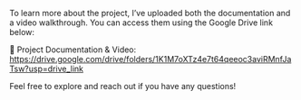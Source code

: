 To learn more about the project, I’ve uploaded both the documentation and a video walkthrough. You can access them using the Google Drive link below:

🔗 Project Documentation & Video: https://drive.google.com/drive/folders/1K1M7oXTz4e7t64qeeoc3aviRMnfJaTsw?usp=drive_link

Feel free to explore and reach out if you have any questions!
